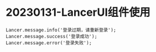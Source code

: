 # 20230131-LancerUI组件使用

```
Lancer.message.info('登录过期，请重新登录');
Lancer.message.success('登录成功');
Lancer.message.error('登录失败');
```

